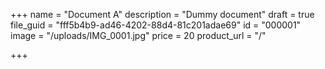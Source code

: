 +++
name = "Document A"
description = "Dummy document"
draft = true
file_guid = "fff5b4b9-ad46-4202-88d4-81c201adae69"
id = "000001"
image = "/uploads/IMG_0001.jpg"
price = 20
product_url = "/"

+++
